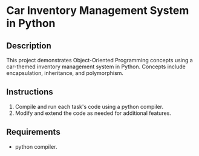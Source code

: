 # Car Inventory Management System in Python

## Description
This project demonstrates Object-Oriented Programming concepts using a car-themed inventory management system in Python. Concepts include encapsulation, inheritance, and polymorphism.

## Instructions
1. Compile and run each task's code using a python compiler.
2. Modify and extend the code as needed for additional features.

## Requirements
- python compiler.

